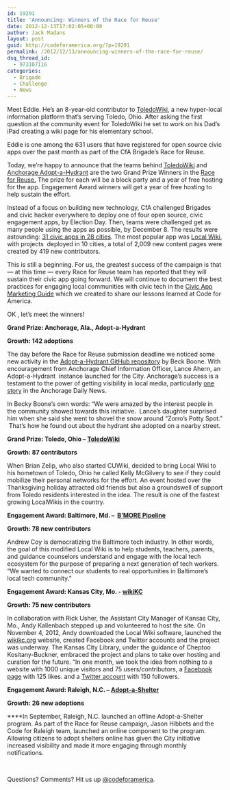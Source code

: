 ```yaml
---
id: 19291
title: 'Announcing: Winners of the Race for Reuse'
date: 2012-12-13T17:02:05+00:00
author: Jack Madans
layout: post
guid: http://codeforamerica.org/?p=19291
permalink: /2012/12/13/announcing-winners-of-the-race-for-reuse/
dsq_thread_id:
  - 973107116
categories:
  - Brigade
  - Challenge
  - News
---
```

[<img class="alignleft size-medium wp-image-19292" title="digitalcitizen_toledo" src="http://codeforamerica.org/wp-content/uploads/2012/12/digitalcitizen_toledo-225x300.png" alt="" />](http://codeforamerica.org/wp-content/uploads/2012/12/digitalcitizen_toledo.png)Meet Eddie. He&#8217;s an 8-year-old contributor to [ToledoWiki](http://toledowiki.net/), a new hyper-local information platform that’s serving Toledo, Ohio. After asking the first question at the community event for ToledoWiki he set to work on his Dad’s iPad creating a wiki page for his elementary school.

Eddie is one among the 631 users that have registered for open source civic apps over the past month as part of the CfA Brigade’s Race for Reuse.

Today, we’re happy to announce that the teams behind [ToledoWiki](http://toledowiki.net/) and [Anchorage Adopt-a-Hydrant](http://ak-adopt-a-hydrant.herokuapp.com/) are the two Grand Prize Winners in the [Race for Reuse.](brigade.codeforamerica.org/pages/race-for-reuse) The prize for each will be a block party and a year of free hosting for the app. Engagement Award winners will get a year of free hosting to help sustain the effort.

Instead of a focus on building new technology, CfA challenged Brigades and civic hacker everywhere to deploy one of four open source, civic engagement apps, by Election Day. Then, teams were challenged get as many people using the apps as possible, by December 8. The results were astounding: [31 civic apps in 28 cities](brigade.codeforamerica.org/pages/race-for-reuse). The most popular app was [Local Wiki](http://localwiki.org/), with projects  deployed in 10 cities, a total of 2,009 new content pages were created by 419 new contributors.

This is still a beginning. For us, the greatest success of the campaign is that &#8212; at this time &#8212; every Race for Reuse team has reported that they will sustain their civic app going forward. We will continue to document the best practices for engaging local communities with civic tech in the [Civic App Marketing Guide](https://docs.google.com/a/codeforamerica.org/document/d/1T5Zj4OifMxKL9VBj10sTAmk9_e78EX1PiE3p1PjNHEM/edit) which we created to share our lessons learned at Code for America.

OK , let’s meet the winners!

**[<img class="size-medium wp-image-19293 alignright" title="beckyboone" src="http://codeforamerica.org/wp-content/uploads/2012/12/beckyboone-177x300.jpg" alt="" />](http://codeforamerica.org/wp-content/uploads/2012/12/beckyboone.jpg)Grand Prize: Anchorage, Ala., Adopt-a-Hydrant**
  
**Growth: 142 adoptions**
  
The day before the Race for Reuse submission deadline we noticed some new activity in the <a href="https://github.com/boonrs" target="_blank">Adopt-a-Hydrant GitHub repository</a> by Beck Boone. With encouragement from Anchorage Chief Information Officer, Lance Ahern, an Adopt-a-Hydrant  instance launched for the City. Anchorage’s success is a testament to the power of getting visibility in local media, particularly [one story](http://www.adn.com/2012/12/04/2713199/thanks-to-technology-citizens.html) in the Anchorage Daily News.

In Becky Boone’s own words: “We were amazed by the interest people in the community showed towards this initiative.  Lance&#8217;s daughter surprised him when she said she went to shovel the snow around “Zorro’s Potty Spot.”  That’s how he found out about the hydrant she adopted on a nearby street.

**[<img class="alignleft size-medium wp-image-19294" title="9ltx6l6re552ts3z" src="http://codeforamerica.org/wp-content/uploads/2012/12/9ltx6l6re552ts3z-300x200.jpg" alt="" />](http://codeforamerica.org/wp-content/uploads/2012/12/9ltx6l6re552ts3z.jpg)Grand Prize: Toledo, Ohio &#8211; [ToledoWiki](http://toledowiki.net/)**
  
**Growth: 87 contributors**
  
When Brian Zelip, who also started CUWiki, decided to bring Local Wiki to his hometown of Toledo, Ohio he called Kelly McGilvery to see if they could mobilize their personal networks for the effort. An event hosted over the Thanksgiving holiday attracted old friends but also a groundswell of support from Toledo residents interested in the idea. The result is one of the fastest growing LocalWikis in the country.

**Engagement Award: Baltimore, Md. &#8211;  [B’MORE Pipeline](http://www.bmorepipeline.org/)**
  
**Growth: 78 new contributors**
  
Andrew Coy is democratizing the Baltimore tech industry. In other words, the goal of this modified Local Wiki is to help students, teachers, parents, and guidance counselors understand and engage with the local tech ecosystem for the purpose of preparing a next generation of tech workers. &#8220;We wanted to connect our students to real opportunities in Baltimore&#8217;s local tech community.&#8221;

**Engagement Award: Kansas City, Mo. - [wikiKC](http://wikikc.org/)**
  
**Growth: 75 new contributors**
  
In collaboration with Rick Usher, the Assistant City Manager of Kansas City, Mo., Andy Kallenbach stepped up and volunteered to host the site. On November 4, 2012, Andy downloaded the Local Wiki software, launched the <a href="http://wikikc.org/" target="_blank">wikikc.org</a> website, created Facebook and Twitter accounts and the project was underway. The Kansas City Library, under the guidance of Cheptoo Kositany-Buckner, embraced the project and plans to take over hosting and curation for the future. &#8220;In one month, we took the idea from nothing to a website with 1000 unique visitors and 75 users/contributors, a <a href="http://www.facebook.com/Wikikcorg" target="_blank">Facebook page</a> with 125 likes. and a <a href="https://twitter.com/wikiKCorg" target="_blank">Twitter account</a> with 150 followers.

**Engagement Award: Raleigh, N.C. &#8211; [Adopt-a-Shelter](https://trianglewiki.org/Adopt-A-Shelter)[<img class="alignright size-medium wp-image-19295" title="adoptashelter_raleigh" src="http://codeforamerica.org/wp-content/uploads/2012/12/adoptashelter_raleigh-300x225.jpg" alt="" />](http://codeforamerica.org/wp-content/uploads/2012/12/adoptashelter_raleigh.jpg)**
  
**Growth: 26 new adoptions**

****In September, Raleigh, N.C. launched an offline Adopt-a-Shelter program. As part of the Race for Reuse campaign, Jason Hibbets and the Code for Raleigh team, launched an online component to the program. Allowing citizens to adopt shelters online has given the City initiative increased visibility and made it more engaging through monthly notifications.

&nbsp;

Questions? Comments? Hit us up <a href="http://twitter.com/codeforamerica" target="_blank">@codeforamerica</a>.